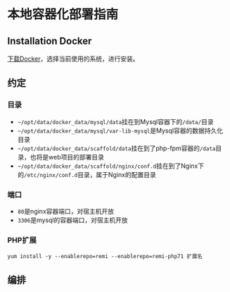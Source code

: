 # 本地容器化部署指南

## Installation Docker
[下载Docker](https://download.docker.com/)，选择当前使用的系统，进行安装。

## 约定
### 目录
- `~/opt/data/docker_data/mysql/data`挂在到Mysql容器下的`/data/`目录
- `~/opt/data/docker_data/mysql/var-lib-mysql`是Mysql容器的数据持久化目录
- `~/opt/data/docker_data/scaffold/data`挂在到了php-fpm容器的`/data`目录，也将是web项目的部署目录
- `~/opt/data/docker_data/scaffold/nginx/conf.d`挂在到了Nginx下的`/etc/nginx/conf.d`目录，属于Nginx的配置目录
### 端口
- `80`是nginx容器端口，对宿主机开放
- `3306`是mysql的容器端口，对宿主机开放
### PHP扩展
`yum install -y --enablerepo=remi --enablerepo=remi-php71 扩展名`

## 编排
```

```